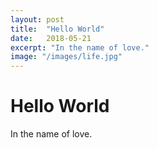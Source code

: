 ```yaml
---
layout: post
title:  "Hello World"
date:   2018-05-21
excerpt: "In the name of love."
image: "/images/life.jpg"
---
```


# Hello World

In the name of love.
